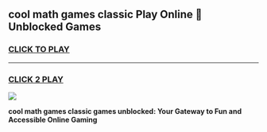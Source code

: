 
## cool math games classic Play Online 👋 Unblocked Games
<h3>
<a href="https://news.freeplayer.one?title=cool_math_games_classic&ref=17CMG">CLICK TO PLAY</a></h3>
<hr>

<h3>
<a href="https://news.freeplayer.one?title=cool_math_games_classic&ref=17CMG">CLICK 2 PLAY</a>
  
</h3>

<a href="https://news.freeplayer.one?title=cool_math_games_classic&ref=17CMG/"><img src="https://clearcache.store/games.png"></a>


**cool math games classic games unblocked: Your Gateway to Fun and Accessible Online Gaming**
